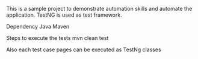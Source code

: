 This is a sample project to demonstrate automation skills and  automate the application. TestNG is used as test framework.

Dependency Java Maven

Steps to execute the tests
mvn clean test

Also each test case pages can be executed as TestNg classes